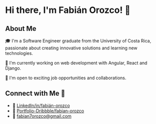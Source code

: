# Hi there, I'm Fabián Orozco! 👋

## About Me

🎓 I'm a Software Engineer graduate from the University of Costa Rica, passionate about creating innovative solutions and learning new technologies.

🌱 I'm currently working on web development with Angular, React and Django.

💼 I'm open to exciting job opportunities and collaborations.

## Connect with Me 🚀

- 💼 [LinkedIn/in/fabián-orozco](https://www.linkedin.com/in/fabi%C3%A1n-orozco-chaves-b042171b1/)
- 🎨 [Portfolio-Dribbble/fabian-orozco](https://dribbble.com/Fabian-Orozco)
- 📧 <fabian7orozco@gmail.com>


<!---
Fabian-Orozco/Fabian-Orozco is a ✨ special ✨ repository because its `README.md` (this file) appears on your GitHub profile.
You can click the Preview link to take a look at your changes.
--->
